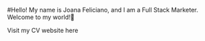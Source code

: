 #Hello! My name is Joana Feliciano, and I am a Full Stack Marketer.
Welcome to my world!👋

Visit my CV website here
